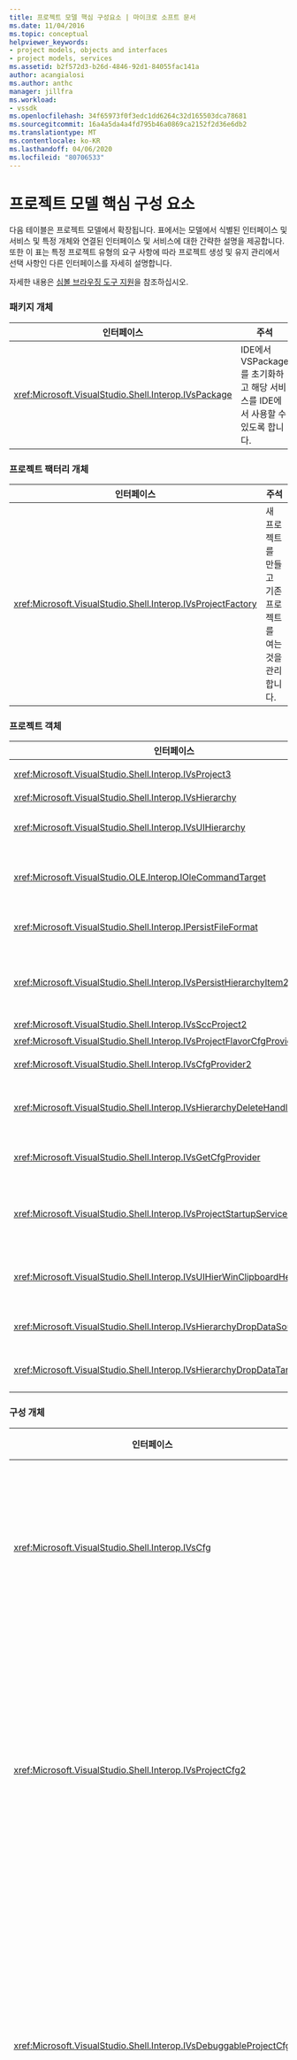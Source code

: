 ```yaml
---
title: 프로젝트 모델 핵심 구성요소 | 마이크로 소프트 문서
ms.date: 11/04/2016
ms.topic: conceptual
helpviewer_keywords:
- project models, objects and interfaces
- project models, services
ms.assetid: b2f572d3-b26d-4846-92d1-84055fac141a
author: acangialosi
ms.author: anthc
manager: jillfra
ms.workload:
- vssdk
ms.openlocfilehash: 34f65973f0f3edc1dd6264c32d165503dca78681
ms.sourcegitcommit: 16a4a5da4a4fd795b46a0869ca2152f2d36e6db2
ms.translationtype: MT
ms.contentlocale: ko-KR
ms.lasthandoff: 04/06/2020
ms.locfileid: "80706533"
---
```

# <a name="project-model-core-components"></a>프로젝트 모델 핵심 구성 요소
다음 테이블은 프로젝트 모델에서 확장됩니다. 표에서는 모델에서 식별된 인터페이스 및 서비스 및 특정 개체와 연결된 인터페이스 및 서비스에 대한 간략한 설명을 제공합니다. 또한 이 표는 특정 프로젝트 유형의 요구 사항에 따라 프로젝트 생성 및 유지 관리에서 선택 사항인 다른 인터페이스를 자세히 설명합니다.

 자세한 내용은 [심볼 브라우징 도구 지원](../../extensibility/internals/supporting-symbol-browsing-tools.md)을 참조하십시오.

### <a name="package-object"></a>패키지 개체

|인터페이스|주석|
|---------------|--------------|
|<xref:Microsoft.VisualStudio.Shell.Interop.IVsPackage>|IDE에서 VSPackage를 초기화하고 해당 서비스를 IDE에서 사용할 수 있도록 합니다.|

### <a name="project-factory-object"></a>프로젝트 팩터리 개체

|인터페이스|주석|
|---------------|--------------|
|<xref:Microsoft.VisualStudio.Shell.Interop.IVsProjectFactory>|새 프로젝트를 만들고 기존 프로젝트를 여는 것을 관리합니다.|

### <a name="project-objects"></a>프로젝트 객체

|인터페이스|주석|
|----------------|--------------|
|<xref:Microsoft.VisualStudio.Shell.Interop.IVsProject3>|프로젝트 항목의 추가 및 제거를 관리하고, 편집기 열기 및 각 문서 `VSITEMID`모니커와 . 에서 `IVsProject` 상속합니다. `IVsProject2`|
|<xref:Microsoft.VisualStudio.Shell.Interop.IVsHierarchy>|탐색 및 표시 속성을 관리하고 이벤트를 제공합니다.|
|<xref:Microsoft.VisualStudio.Shell.Interop.IVsUIHierarchy>|포커스가 솔루션 탐색기에 `IOleCommandTarget` 있을 때만 적용되는 잘라내기 및 이름 바꾸기와 같은 명령의 명령 실행과 유사한 명령 실행을 활성화합니다.|
|<xref:Microsoft.VisualStudio.OLE.Interop.IOleCommandTarget>|프로젝트 계층 구조에 대 한 기본 명령 대상 인터페이스역할을 합니다. 명령 상태 또는 상태에 대한 개체를 쿼리하고 명령을 실행하는 표준 인터페이스입니다. 프로젝트 창에 포커스가 없는 경우에 사용할 수 있습니다.|
|<xref:Microsoft.VisualStudio.Shell.Interop.IPersistFileFormat>|프로젝트 상태의 지속성을 조정합니다. 일반적으로 프로젝트 상태는 프로젝트 파일로 저장되지만 파일 기반이 아닌 저장소 시스템에 맞게 조정할 수 있습니다.|
|<xref:Microsoft.VisualStudio.Shell.Interop.IVsPersistHierarchyItem2>|프로젝트를 사용하여 디스크의 파일이나 다른 저장소 시스템의 개체와 같이 프로젝트 항목에 대한 지속성의 모든 측면을 관리할 수 있습니다. 인터페이스는 `IVsPersistHierarchyItem2` <xref:Microsoft.VisualStudio.Shell.Interop.IVsPersistDocData2> 인터페이스를 구현하지 않는 항목에 사용됩니다.|
|<xref:Microsoft.VisualStudio.Shell.Interop.IVsSccProject2>|소스 코드 제어와의 상호 작용을 조정합니다.|
|<xref:Microsoft.VisualStudio.Shell.Interop.IVsProjectFlavorCfgProvider>|프로젝트가 구성 정보를 관리할 수 있도록 합니다.|
|<xref:Microsoft.VisualStudio.Shell.Interop.IVsCfgProvider2>|디버그/릴리스 구성과 같은 프로젝트 구성 개체를 관리합니다. 빌드, 배포 및 디버그 작업은 프로젝트 구성 개체를 통해 조정됩니다.|
|<xref:Microsoft.VisualStudio.Shell.Interop.IVsHierarchyDeleteHandler>|계층 구조에 의해 구현되어 계층 항목에 대한 삭제(파괴) 또는 제거(비파괴) 옵션을 제어합니다. 인터페이스에서 인터페이스에 `IVsHierarchyDeleteHandler` 쿼리 `IVsHierarchy` 인터페이스를 호출합니다.|
|<xref:Microsoft.VisualStudio.Shell.Interop.IVsGetCfgProvider>|인터페이스를 구현하는 `IVsHierarchy` 프로젝트 개체와 다른 `IVsCfgProvider2` COM ID의 인터페이스를 지원하는 개체를 갖는 구현 옵션을 제공합니다.|
|<xref:Microsoft.VisualStudio.Shell.Interop.IVsProjectStartupServices>|다른 개발자가 프로젝트를 확장 할 수 있도록 구현 된 선택적 인터페이스. 이 `IVsProjectStartupServices` 인터페이스를 사용하면 타사 VSPackage에서 프로젝트 파일에 유지되는 GUID를 등록할 수 있으므로 프로젝트가 로드될 때마다 타사 서비스 GUID를 프로젝트 파일에 로드하고 해당 GUID를 호출할 `QueryService` 수 있습니다.|
|<xref:Microsoft.VisualStudio.Shell.Interop.IVsUIHierWinClipboardHelperEvents>|`UIHierarchy` 창의 소스 계층구조에 의해 구현되어 잘라내기, 복사 및 붙여넣기와 같은 클립보드 작업을 조정합니다. 인터페이스를 `AdviseClipboardHelperEvents` 사용하여 클립보드 이벤트를 등록합니다.|
|<xref:Microsoft.VisualStudio.Shell.Interop.IVsHierarchyDropDataSource2>|UI 계층 구조 창에서 끌어서 놓기 작업 하는 동안 데이터 원본을 기준으로 드래그된 항목에 대 한 정보를 제공 합니다. 인터페이스에서 `IVsHierarchy` 호출됩니다.|
|<xref:Microsoft.VisualStudio.Shell.Interop.IVsHierarchyDropDataTarget>|UI 계층 구조 창에서 끌어서 놓기 작업 중에 끌어놓기 대상을 기준으로 드래그된 항목에 대한 정보를 제공합니다. 인터페이스에서 `IVsHierarchy` 호출됩니다.|

### <a name="configuration-object"></a>구성 개체

|인터페이스|주석|
|----------------|--------------|
|<xref:Microsoft.VisualStudio.Shell.Interop.IVsCfg>|구성에 대한 정보를 제공합니다.|
|<xref:Microsoft.VisualStudio.Shell.Interop.IVsProjectCfg2>|프로젝트가 구성 정보를 관리할 수 있도록 합니다.|
|<xref:Microsoft.VisualStudio.Shell.Interop.IVsDebuggableProjectCfg>|디버거의 제어하에 프로젝트를 실행할 수 있습니다.|
|<xref:Microsoft.VisualStudio.Shell.Interop.IVsDeployableProjectCfg>|다른 프로젝트에 대한 배포 작업을 수행하는 배포 프로젝트에 의해 구현됩니다.|

### <a name="configuration-builder-object"></a>구성 빌더 개체

|인터페이스|주석|
|----------------|--------------|
|<xref:Microsoft.VisualStudio.Shell.Interop.IVsBuildableProjectCfg>|프로젝트 구성의 빌드 작업을 관리합니다.|

### <a name="additional-project-objects"></a>추가 프로젝트 객체

|인터페이스|주석|
|----------------|--------------|
|`IDispatch`<br /><br /> <xref:Microsoft.VisualStudio.OLE.Interop.ISpecifyPropertyPages>|**속성** 창에 항목 속성을 표시합니다.|
|<xref:Microsoft.VisualStudio.Shell.Interop.IVsOutput2><br /><br /> <xref:Microsoft.VisualStudio.Shell.Interop.IVsEnumOutputs>|배포를 위한 출력을 표시합니다.|

 다음 표에서는 프로젝트 모델에서 식별된 서비스에 대한 간략한 설명을 제공합니다.

### <a name="services"></a>Services

|서비스|주석|
|-------------|--------------|
|<xref:Microsoft.VisualStudio.Shell.Interop.SVsRegisterProjectTypes>|프로젝트 형식을 구현하는 VSPackage에서 프로젝트 팩터리가 IDE에 있는 것을 등록하는 데 사용됩니다. VSPackage 는 `QueryService` 메서드가 호출될 때 `IVsPackage::SetSite` 이 서비스를 호출하고 프로젝트 팩터리를 등록해야 합니다. 메서드가 `SetSite` 호출되지 않으면 프로젝트가 인스턴스화되지 않습니다.|
|<xref:Microsoft.VisualStudio.Shell.Interop.SVsSolution>|프로젝트를 개명하고, 새 프로젝트를 만들고, 프로젝트 변경 사항을 주의하는 기능 등과 같이 현재 솔루션에 대한 IDE의 기본 제공 개념에 대한 액세스를 제공합니다.|
|<xref:Microsoft.VisualStudio.Shell.Interop.SVsSccManager>|소스 제어에 참여하려는 프로젝트에서 호출합니다.|
|<xref:Microsoft.VisualStudio.Shell.Interop.SVsRunningDocumentTable>|열려 있는 문서 테이블을 유지 관리하여 하나 이상의 프로젝트 항목이 이미 열려 있는지 확인합니다.|
|<xref:Microsoft.VisualStudio.Shell.Interop.SVsUIShellOpenDocument>|표준 편집기 또는 특정 편집기를 사용하여 실제로 프로젝트 항목을 여는 데 호출되는 인터페이스와 메서드를 포함합니다.|
|<xref:Microsoft.VisualStudio.Shell.Interop.SVsTrackProjectDocuments>|항목을 추가, 제거 또는 이름을 바꿀 때 모든 프로젝트에서 호출해야 합니다.|
|<xref:Microsoft.VisualStudio.Shell.Interop.SVsFileChangeEx>|파일 또는 디렉터리에 대한 변경 내용을 관리하고 디스크에서 선택한 파일이 변경되었을 때 클라이언트에 대해 보시기 합니다.|
|<xref:Microsoft.VisualStudio.Shell.Interop.SVsQueryEditQuerySave>|항목을 더럽게 하거나 저장하기 전에 모든 프로젝트와 편집자가 호출해야 합니다.|
|<xref:Microsoft.VisualStudio.Shell.Interop.SVsSolutionBuildManager>|프로젝트 구성에 대한 빌드 및 배포 작업 순서를 관리합니다.|
|<xref:Microsoft.VisualStudio.Shell.Interop.SVsShellDebugger>|대부분의 디버깅 컨트롤에 사용되는 하위 수준 디버거 서비스에 대한 액세스를 제공합니다.|
|<xref:Microsoft.VisualStudio.Shell.Interop.SVsShellMonitorSelection>|VSPackage가 현재 선택 항목에 대한 정보에 액세스할 수 있도록 하고 **속성** 창과 통신할 수 있습니다.|
|<xref:Microsoft.VisualStudio.Shell.Interop.SVsUIShell>|도구 창 또는 문서 창을 만들고 개명하거나 사용자에게 오류를 보고하는 기능과 같은 기본 UI 관련 IDE 기능을 제공합니다.|
|<xref:Microsoft.VisualStudio.Shell.Interop.SVsStatusbar>|IDE의 상태 표시줄에 대한 액세스를 제공합니다.|
|<xref:Microsoft.VisualStudio.Shell.Interop.IVsExtensibility3>|자동화 모델을 구현하는 데 사용됩니다. 프로젝트 모델에서 해당 개체의 인스턴스를 만들 수 있는 속성 개체를 반환합니다.|
|<xref:Microsoft.VisualStudio.Shell.Interop.SVsUIHierWinClipboardHelper>|계층 구조의 프로젝트 개체에 클립보드 이벤트를 구현하는 데 사용됩니다. `SVsUIHierWinClipboardHelper`잘라내기, 복사 및 붙여넣기 작업을 올바르게 처리할 수 있습니다.|

## <a name="see-also"></a>참조
- <xref:Microsoft.VisualStudio.OLE.Interop.IOleCommandTarget>
- [검사 목록: 새 프로젝트 형식 만들기](../../extensibility/internals/checklist-creating-new-project-types.md)
- [빌드 중이지 않음: HierUtil7 프로젝트 클래스를 사용하여 프로젝트 유형 구현(C++)](https://msdn.microsoft.com/library/a5c16a09-94a2-46ef-87b5-35b815e2f346)
- [기호 검색 도구 지원](../../extensibility/internals/supporting-symbol-browsing-tools.md)
- [프로젝트 모델의 요소](../../extensibility/internals/elements-of-a-project-model.md)
